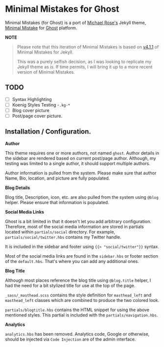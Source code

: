 # Minimal Mistakes for Ghost

Minimal Mistakes (for Ghost) is a port of [Michael Rose's](https://github.com/mmistakes) Jekyll theme, [Minimal Mistake](https://github.com/mmistakes/minimal-mistakes) for [Ghost](https://tryghost.org/) platform. 


**NOTE**

  > Please note that this iteration of Minimal Mistakes is based on [v4.1.1](https://github.com/mmistakes/minimal-mistakes/tree/4.1.1)
of Minimal Mistakes for Jekyll.
  >
  >This was a purely selfish decision, as I was looking to replicate my Jekyll theme as is. If time permits, I will bring it up to a 
more recent version of Minimal Mistakes.



## TODO

 - [ ] Syntax Highlighting
 - [ ] Koenig Styles Testing -`.kg-*`
 - [ ] Blog cover picture
 - [ ] Post/page cover picture.

## Installation / Configuration.

**Author**

This theme requires one or more authors, not named `ghost`. Author details in the sidebar are rendered based on current post/page author.  Although, my testing was limited to a single author, it should support multiple authors.

Author information is pulled from the system. Please make sure that author Name, Bio, location, and picture are fully populated.

**Blog Details**

Blog title, Description, icon, etc. are also pulled from the system using `@blog` helper. Please ensure that information is populated.

**Social Media Links**

Ghost is a bit limited in that it doesn't let you add arbitrary configuration. Therefore, most of the social media information are stored in partials located within `partials/social` directory. For example, `partials/social/twitter.hbs` contains my Twitter handle.

It is included in the sidebar and footer using `{{> "social/twitter"}}` syntax.

Most of the social media links are found in the `sidebar.hbs` or footer section of the `default.hbs`. That's where you can add any additional ones.

**Blog Title**

Although most places reference the blog title using `@blog.title` helper, I had the need for a bit stylized title for use at the top of the page. 

`_sass/_masthead.scss` contains the style definition for `masthead_left` and `masthead_left` classes which are combined to produce the two colored look.

`partials/blogtitle.hbs` contains the HTML snippet for using the above mentioned styles. This partial is included with the `partials/navigation.hbs`.

**Analytics**

`analytics.hbs` has been removed. Analytics code, Google or otherwise, should be injected via `Code Injection` are of the admin interface.


